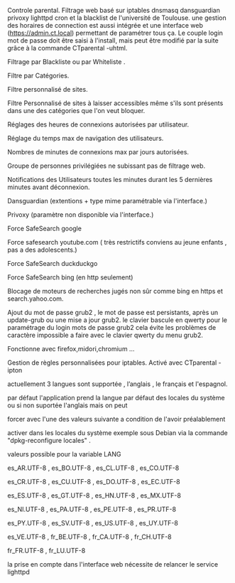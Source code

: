 Controle parental.
 Filtrage web basé sur iptables dnsmasq dansguardian privoxy lighttpd cron et la blacklist de l'université de Toulouse.
 une gestion des horaires de connection est aussi intégrée et
 une interface web (https://admin.ct.local) permettant de paramétrer tous ça.
 Le couple login mot de passe doit être saisi à l'install, mais peut être
 modifié par la suite grâce à la commande CTparental -uhtml.

 Filtrage par Blackliste ou par Whiteliste .

 Filtre par Catégories.

 Filtre personnalisé de sites.

 Filtre Personnalisé de sites à laisser accessibles même s'ils sont présents dans une des catégories que l'on veut bloquer.

 Réglages des heures de connexions autorisées par utilisateur.

 Réglage du temps max de navigation des utilisateurs.

 Nombres de minutes de connexions max par jours autorisées.

 Groupe de personnes privilégiées ne subissant pas de filtrage web.

 Notifications des Utilisateurs toutes les minutes durant les 5 dernières minutes avant déconnexion.

 Dansguardian (extentions + type mime paramétrable via l'interface.)

 Privoxy (paramètre non disponible via l'interface.)

 Force SafeSearch google

 Force safesearch youtube.com ( très restrictifs conviens au jeune enfants , pas a des adolescents.)

 Force SafeSearch duckduckgo

 Force SafeSearch bing (en http seulement)

 Blocage de moteurs de recherches jugés non sûr comme bing en https et search.yahoo.com.

 Ajout du mot de passe grub2 , le mot de passe est persistants, après un update-grub ou une mise a jour grub2. le clavier bascule en qwerty pour le paramétrage du login mots de passe grub2 cela évite les problèmes de caractère impossible a faire avec le clavier qwerty du menu grub2.

 Fonctionne avec firefox,midori,chromium …

 Gestion de règles personnalisées pour iptables. Activé avec CTparental -ipton

 actuellement 3 langues sont supportée , l’anglais , le français et l'espagnol.

 par défaut l'application prend la langue par défaut des locales du système ou si non suportée l'anglais mais on peut

 forcer avec l'une des valeurs suivante a condition de l'avoir préalablement

 activer dans les locales du système exemple sous Debian via la commande "dpkg-reconfigure locales" .

 valeurs possible pour la variable LANG

 es_AR.UTF-8 , es_BO.UTF-8 , es_CL.UTF-8 , es_CO.UTF-8

 es_CR.UTF-8 , es_CU.UTF-8 , es_DO.UTF-8 , es_EC.UTF-8

 es_ES.UTF-8 , es_GT.UTF-8 , es_HN.UTF-8 , es_MX.UTF-8

 es_NI.UTF-8 , es_PA.UTF-8 , es_PE.UTF-8 , es_PR.UTF-8

 es_PY.UTF-8 , es_SV.UTF-8 , es_US.UTF-8 , es_UY.UTF-8

 es_VE.UTF-8 , fr_BE.UTF-8 , fr_CA.UTF-8 , fr_CH.UTF-8

 fr_FR.UTF-8 , fr_LU.UTF-8

 la prise en compte dans l'interface web nécessite de relancer le service lighttpd

